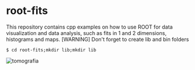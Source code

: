 # root-fits

This repository contains cpp examples on how to use ROOT for data visualization and data analysis, such as fits in 1 and 2 dimensions, histograms and maps.
[WARNING] Don't forget to create lib and bin folders
```
$ cd root-fits;mkdir lib;mkdir lib
```

![tomografia](https://github.com/joaopedrobiu6/root-fits/assets/93256745/1e7d0cc0-0a41-4521-93be-41fd3d3351e0)


